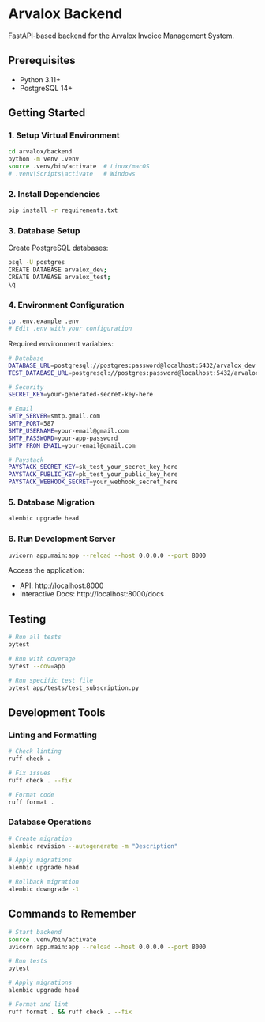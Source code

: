 # Arvalox Backend

FastAPI-based backend for the Arvalox Invoice Management System.

## Prerequisites

- Python 3.11+
- PostgreSQL 14+

## Getting Started

### 1. Setup Virtual Environment

```bash
cd arvalox/backend
python -m venv .venv
source .venv/bin/activate  # Linux/macOS
# .venv\Scripts\activate   # Windows
```

### 2. Install Dependencies

```bash
pip install -r requirements.txt
```

### 3. Database Setup

Create PostgreSQL databases:
```bash
psql -U postgres
CREATE DATABASE arvalox_dev;
CREATE DATABASE arvalox_test;
\q
```

### 4. Environment Configuration

```bash
cp .env.example .env
# Edit .env with your configuration
```

Required environment variables:
```bash
# Database
DATABASE_URL=postgresql://postgres:password@localhost:5432/arvalox_dev
TEST_DATABASE_URL=postgresql://postgres:password@localhost:5432/arvalox_test

# Security
SECRET_KEY=your-generated-secret-key-here

# Email
SMTP_SERVER=smtp.gmail.com
SMTP_PORT=587
SMTP_USERNAME=your-email@gmail.com
SMTP_PASSWORD=your-app-password
SMTP_FROM_EMAIL=your-email@gmail.com

# Paystack
PAYSTACK_SECRET_KEY=sk_test_your_secret_key_here
PAYSTACK_PUBLIC_KEY=pk_test_your_public_key_here
PAYSTACK_WEBHOOK_SECRET=your_webhook_secret_here
```

### 5. Database Migration

```bash
alembic upgrade head
```

### 6. Run Development Server

```bash
uvicorn app.main:app --reload --host 0.0.0.0 --port 8000
```

Access the application:
- API: http://localhost:8000
- Interactive Docs: http://localhost:8000/docs

## Testing

```bash
# Run all tests
pytest

# Run with coverage
pytest --cov=app

# Run specific test file
pytest app/tests/test_subscription.py
```

## Development Tools

### Linting and Formatting

```bash
# Check linting
ruff check .

# Fix issues
ruff check . --fix

# Format code
ruff format .
```

### Database Operations

```bash
# Create migration
alembic revision --autogenerate -m "Description"

# Apply migrations
alembic upgrade head

# Rollback migration
alembic downgrade -1
```

## Commands to Remember

```bash
# Start backend
source .venv/bin/activate
uvicorn app.main:app --reload --host 0.0.0.0 --port 8000

# Run tests
pytest

# Apply migrations
alembic upgrade head

# Format and lint
ruff format . && ruff check . --fix
```